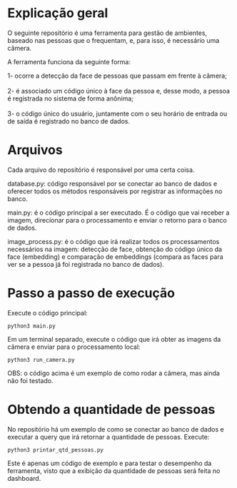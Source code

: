 # Explicação geral

O seguinte repositório é uma ferramenta para gestão de ambientes, baseado nas pessoas que o frequentam, e, para isso, é necessário uma câmera.

A ferramenta funciona da seguinte forma:

1- ocorre a detecção da face de pessoas que passam em frente à câmera; <br> <br>
2- é associado um código único à face da pessoa e, desse modo, a pessoa é registrada no sistema de forma anônima; <br> <br> 
3- o código único do usuário, juntamente com o seu horário de entrada ou de saída é registrado no banco de dados.

# Arquivos

Cada arquivo do repositório é responsável por uma certa coisa.

database.py: código responsável por se conectar ao banco de dados e oferecer todos os métodos responsáveis por registrar as informações no banco.

main.py: é o código principal a ser executado. É o código que vai receber a imagem, direcionar para o processamento e enviar o retorno para o banco de dados.

image_process.py: é o código que irá realizar todos os processamentos necessários na imagem: detecção de face, obtenção do código único da face (embedding) e comparação de embeddings (compara as faces para ver se a pessoa já foi registrada no banco de dados).

# Passo a passo de execução

Execute o código principal:

	python3 main.py

Em um terminal separado, execute o código que irá obter as imagens da câmera e enviar para o processamento local:

	python3 run_camera.py

OBS: o código acima é um exemplo de como rodar a câmera, mas ainda não foi testado.


# Obtendo a quantidade de pessoas

No repositório há um exemplo de como se conectar ao banco de dados e executar a query que irá retornar a quantidade de pessoas. Execute:

	python3 printar_qtd_pessoas.py

Este é apenas um código de exemplo e para testar o desempenho da ferramenta, visto que a exibição da quantidade de pessoas será feita no dashboard.
